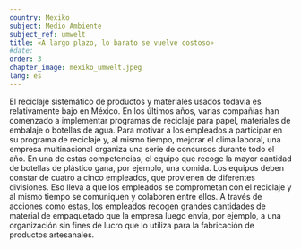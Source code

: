 ```yaml
---
country: Mexiko
subject: Medio Ambiente
subject_ref: umwelt
title: «A largo plazo, lo barato se vuelve costoso»
#date:
order: 3
chapter_image: mexiko_umwelt.jpeg
lang: es
---
```

<div class="content" markdown="1">
El reciclaje sistemático de productos y materiales usados todavía es relativamente bajo en México. En los últimos años, varias compañías han comenzado a implementar programas de reciclaje para papel, materiales de embalaje o botellas de agua. Para motivar a los empleados a participar en su programa de reciclaje y, al mismo tiempo, mejorar el clima laboral, una empresa multinacional organiza una serie de concursos durante todo el año. En una de estas competencias, el equipo que recoge la mayor cantidad de botellas de plástico gana, por ejemplo, una comida. Los equipos deben constar de cuatro a cinco empleados, que provienen de diferentes divisiones. Eso lleva a que los empleados se comprometan con el reciclaje y al mismo tiempo se comuniquen y colaboren entre ellos. A través de acciones como estas, los empleados recogen grandes cantidades de material de empaquetado que la empresa luego envía, por ejemplo, a una organización sin fines de lucro que lo utiliza para la fabricación de productos artesanales.
</div>
